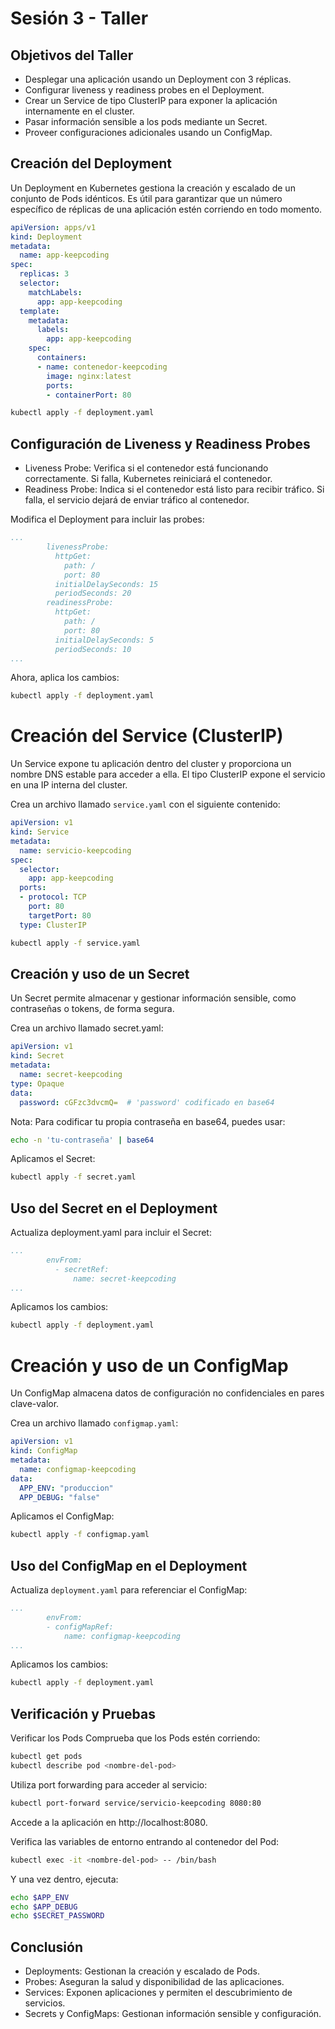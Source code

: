 # Sesión 3 - Taller

## Objetivos del Taller
- Desplegar una aplicación usando un Deployment con 3 réplicas.
- Configurar liveness y readiness probes en el Deployment.
- Crear un Service de tipo ClusterIP para exponer la aplicación internamente en el cluster.
- Pasar información sensible a los pods mediante un Secret.
- Proveer configuraciones adicionales usando un ConfigMap.

## Creación del Deployment

Un Deployment en Kubernetes gestiona la creación y escalado de un conjunto de Pods idénticos. Es útil para garantizar que un número específico de réplicas de una aplicación estén corriendo en todo momento.

```yaml
apiVersion: apps/v1
kind: Deployment
metadata:
  name: app-keepcoding
spec:
  replicas: 3
  selector:
    matchLabels:
      app: app-keepcoding
  template:
    metadata:
      labels:
        app: app-keepcoding
    spec:
      containers:
      - name: contenedor-keepcoding
        image: nginx:latest
        ports:
        - containerPort: 80
```

```bash
kubectl apply -f deployment.yaml
```

## Configuración de Liveness y Readiness Probes
- Liveness Probe: Verifica si el contenedor está funcionando correctamente. Si falla, Kubernetes reiniciará el contenedor.
- Readiness Probe: Indica si el contenedor está listo para recibir tráfico. Si falla, el servicio dejará de enviar tráfico al contenedor.

Modifica el Deployment para incluir las probes:
```yaml
...
        livenessProbe:
          httpGet:
            path: /
            port: 80
          initialDelaySeconds: 15
          periodSeconds: 20
        readinessProbe:
          httpGet:
            path: /
            port: 80
          initialDelaySeconds: 5
          periodSeconds: 10
...
```

Ahora, aplica los cambios:
```bash
kubectl apply -f deployment.yaml
```

# Creación del Service (ClusterIP)
Un Service expone tu aplicación dentro del cluster y proporciona un nombre DNS estable para acceder a ella. El tipo ClusterIP expone el servicio en una IP interna del cluster.

Crea un archivo llamado `service.yaml` con el siguiente contenido:

```yaml
apiVersion: v1
kind: Service
metadata:
  name: servicio-keepcoding
spec:
  selector:
    app: app-keepcoding
  ports:
  - protocol: TCP
    port: 80
    targetPort: 80
  type: ClusterIP
```


```bash
kubectl apply -f service.yaml
```

## Creación y uso de un Secret
Un Secret permite almacenar y gestionar información sensible, como contraseñas o tokens, de forma segura.

Crea un archivo llamado secret.yaml:

```yaml
apiVersion: v1
kind: Secret
metadata:
  name: secret-keepcoding
type: Opaque
data:
  password: cGFzc3dvcmQ=  # 'password' codificado en base64
```

Nota: Para codificar tu propia contraseña en base64, puedes usar:

```bash
echo -n 'tu-contraseña' | base64
```

Aplicamos el Secret:
```bash
kubectl apply -f secret.yaml
```
## Uso del Secret en el Deployment
Actualiza deployment.yaml para incluir el Secret:

```yaml
...
        envFrom:
          - secretRef:
              name: secret-keepcoding
...
```

Aplicamos los cambios:

```bash
kubectl apply -f deployment.yaml
```

# Creación y uso de un ConfigMap
Un ConfigMap almacena datos de configuración no confidenciales en pares clave-valor.

Crea un archivo llamado `configmap.yaml`:

```yaml
apiVersion: v1
kind: ConfigMap
metadata:
  name: configmap-keepcoding
data:
  APP_ENV: "produccion"
  APP_DEBUG: "false"
```

Aplicamos el ConfigMap:

```bash
kubectl apply -f configmap.yaml
```

## Uso del ConfigMap en el Deployment
Actualiza `deployment.yaml` para referenciar el ConfigMap:

```yaml
...
        envFrom:
        - configMapRef:
            name: configmap-keepcoding
...
```

Aplicamos los cambios:

```bash
kubectl apply -f deployment.yaml
```
## Verificación y Pruebas
Verificar los Pods
Comprueba que los Pods estén corriendo:

```bash
kubectl get pods
kubectl describe pod <nombre-del-pod>
```

Utiliza port forwarding para acceder al servicio:

```bash
kubectl port-forward service/servicio-keepcoding 8080:80
```

Accede a la aplicación en http://localhost:8080.

Verifica las variables de entorno entrando al contenedor del Pod:

```bash
kubectl exec -it <nombre-del-pod> -- /bin/bash
```

Y una vez dentro, ejecuta:

```bash
echo $APP_ENV
echo $APP_DEBUG
echo $SECRET_PASSWORD
```

## Conclusión
- Deployments: Gestionan la creación y escalado de Pods.
- Probes: Aseguran la salud y disponibilidad de las aplicaciones.
- Services: Exponen aplicaciones y permiten el descubrimiento de servicios.
- Secrets y ConfigMaps: Gestionan información sensible y configuración.
